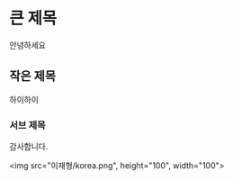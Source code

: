 # 큰 제목

안녕하세요

## 작은 제목

하이하이

### 서브 제목

감사합니다.

<img src="이재형/korea.png", height="100", width="100">
